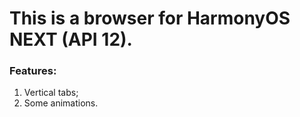 # This is a browser for HarmonyOS NEXT (API 12).

### Features:
1. Vertical tabs;
2. Some animations.
